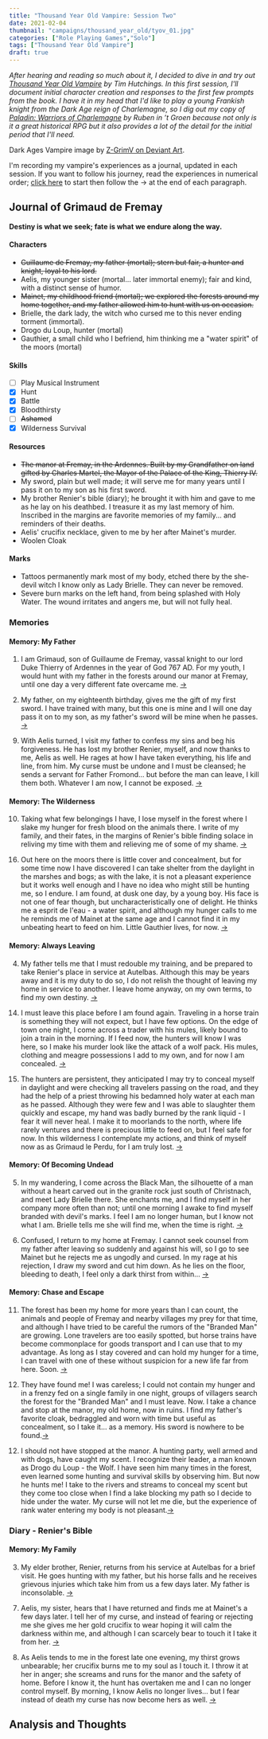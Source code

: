 ```yaml
---
title: "Thousand Year Old Vampire: Session Two"
date: 2021-02-04
thumbnail: "campaigns/thousand_year_old/tyov_01.jpg"
categories: ["Role Playing Games","Solo"]
tags: ["Thousand Year Old Vampire"]
draft: true
---
```


_After hearing and reading so much about it, I decided to dive in and try out [Thousand Year Old Vampire](https://thousandyearoldvampire.com/) by Tim Hutchings. In this first session, I'll document initial character creation and responses to the first few prompts from the book. I have it in my head that I'd like to play a young Frankish knight from the Dark Age reign of Charlemagne, so I dig out my copy of [Paladin: Warriors of Charlemagne](https://www.drivethrurpg.com/product/234701/PALADIN-Warriors-of-Charlemagne) by Ruben in ’t Groen because not only is it a great historical RPG but it also provides a lot of the detail for the initial period that I'll need._

Dark Ages Vampire image by [Z-GrimV on Deviant Art](https://www.deviantart.com/z-grimv/art/Dark-Ages-Vampire-Ventrue-425451115).

I'm recording my vampire's experiences as a journal, updated in each session. If you want to follow his journey, read the experiences in numerical order; [click here](#1) to start then follow the &#8594; at the end of each paragraph.

## Journal of Grimaud de Fremay

**Destiny is what we seek; fate is what we endure along the way.**

#### Characters
- ~~Guillaume de Fremay, my father (mortal); stern but fair, a hunter and knight, loyal to his lord.~~
- Aelis, my younger sister (mortal... later immortal enemy); fair and kind, with a distinct sense of humor.
- ~~Mainet, my childhood friend (mortal); we explored the forests around my home together, and my father allowed him to hunt with us on occasion.~~
- Brielle, the dark lady, the witch who cursed me to this never ending torment (immortal).
- Drogo du Loup, hunter (mortal)
- Gauthier, a small child who I befriend, him thinking me a "water spirit" of the moors (mortal)

#### Skills
- [ ] Play Musical Instrument
- [X] Hunt
- [X] Battle
- [X] Bloodthirsty
- [ ] ~~Ashamed~~
- [X] Wilderness Survival

#### Resources
- ~~The manor at Fremay, in the Ardennes. Built by my Grandfather on land gifted by Charles Martel, the Mayor of the Palace of the King, Thierry IV.~~
- My sword, plain but well made; it will serve me for many years until I pass it on to my son as his first sword.
- My brother Renier's bible (diary); he brought it with him and gave to me as he lay on his deathbed. I treasure it as my last memory of him. Inscribed in the margins are favorite memories of my family... and reminders of their deaths.
- Aelis' crucifix necklace, given to me by her after Mainet's murder.
- Woolen Cloak

#### Marks
- Tattoos permanently mark most of my body, etched there by the she-devil witch I know only as Lady Brielle. They can never be removed.
- Severe burn marks on the left hand, from being splashed with Holy Water. The wound irritates and angers me, but will not fully heal. 

<!--------------------------------------------------------------------------------------------------------------------->

### Memories

#### Memory: My Father
<!-- Character Creation -->
1. <span id="1"></span>I am Grimaud, son of Guillaume de Fremay, vassal knight to our lord Duke Thierry of Ardennes in the year of God 767 AD. For my youth, I would hunt with my father in the forests around our manor at Fremay, until one day a very different fate overcame me. [&#8594;](#2 "Next Experience")

<!-- Character Creation -->
2. <span id="2"></span>My father, on my eighteenth birthday, gives me the gift of my first sword. I have trained with many, but this one is mine and I will one day pass it on to my son, as my father's sword will be mine when he passes. [&#8594;](#3 "Next Experience")

<!-- Prompt #5 -->
9. <span id="9"></span>With Aelis turned, I visit my father to confess my sins and beg his forgiveness. He has lost my brother Renier, myself, and now thanks to me, Aelis as well. He rages at how I have taken everything, his life and line, from him. My curse must be undone and I must be cleansed; he sends a servant for Father Fromond... but before the man can leave, I kill them both. Whatever I am now, I cannot be exposed. [&#8594;](#10 "Next Experience")

#### Memory: The Wilderness

<!-- Prompt #11 -->
10. <span id="10"></span>Taking what few belongings I have, I lose myself in the forest where I slake my hunger for fresh blood on the animals there. I write of my family, and their fates, in the margins of Renier's bible finding solace in reliving my time with them and relieving me of some of my shame. [&#8594;](#11 "Next Experience")

<!-- Prompt #21 -->
16. <span id="16"></span>Out here on the moors there is little cover and concealment, but for some time now I have discovered I can take shelter from the daylight in the marshes and bogs; as with the lake, it is not a pleasant experience but it works well enough and I have no idea who might still be hunting me, so I endure. I am found, at dusk one day, by a young boy. His face is not one of fear though, but uncharacteristically one of delight. He thinks me a esprit de l'eau - a water spirit, and although my hunger calls to me he reminds me of Mainet at the same age and I cannot find it in my unbeating heart to feed on him. Little Gauthier lives, for now. [&#8594;](#17 "Next Experience")

#### Memory: Always Leaving

<!-- Character Creation -->
4. <span id="4"></span>My father tells me that I must redouble my training, and be prepared to take Renier's place in service at Autelbas. Although this may be years away and it is my duty to do so, I do not relish the thought of leaving my home in service to another. I leave home anyway, on my own terms, to find my own destiny. [&#8594;](#5 "Next Experience")

<!-- Prompt #18 -->
14. <span id="14"></span>I must leave this place before I am found again. Traveling in a horse train is something they will not expect, but I have few options. On the edge of town one night, I come across a trader with his mules, likely bound to join a train in the morning. If I feed now, the hunters will know I was here, so I make his murder look like the attack of a wolf pack. His mules, clothing and meagre possessions I add to my own, and for now I am concealed. [&#8594;](#15 "Next Experience")

<!-- Prompt #16/2 -->
15. <span id="15"></span>The hunters are persistent, they anticipated I may try to conceal myself in daylight and were checking all travelers passing on the road, and they had the help of a priest throwing his bedamned holy water at each man as he passed. Although they were few and I was able to slaughter them quickly and escape, my hand was badly burned by the rank liquid - I fear it will never heal. I make it to moorlands to the north, where life rarely ventures and there is precious little to feed on, but I feel safe for now. In this wilderness I contemplate my actions, and think of myself now as as Grimaud le Perdu, for I am truly lost. [&#8594;](#16 "Next Experience")

#### Memory: Of Becoming Undead

<!-- Character Creation -->
5. <span id="5"></span>In my wandering, I come across the Black Man, the silhouette of a man without a heart carved out in the granite rock just south of Christnach, and meet Lady Brielle there. She enchants me, and I find myself in her company more often than not; until one morning I awake to find myself branded with devil's marks. I feel I am no longer human, but I know not what I am. Brielle tells me she will find me, when the time is right. [&#8594;](#6 "Next Experience")

<!-- Prompt #1 -->
6. <span id="6"></span>Confused, I return to my home at Fremay. I cannot seek counsel from my father after leaving so suddenly and against his will, so I go to see Mainet but he rejects me as ungodly and cursed. In my rage at his rejection, I draw my sword and cut him down. As he lies on the floor, bleeding to death, I feel only a dark thirst from within... [&#8594;](#7 "Next Experience")

#### Memory: Chase and Escape

<!-- Prompt #20 -->
11. <span id="11"></span>The forest has been my home for more years than I can count, the animals and people of Fremay and nearby villages my prey for that time, and although I have tried to be careful the rumors of the "Branded Man" are growing. Lone travelers are too easily spotted, but horse trains have become commonplace for goods transport and I can use that to my advantage. As long as I stay covered and can hold my hunger for a time, I can travel with one of these without suspicion for a new life far from here. Soon. [&#8594;](#12 "Next Experience")

<!-- Prompt #18 -->
12. <span id="12"></span>They have found me! I was careless; I could not contain my hunger and in a frenzy fed on a single family in one night, groups of villagers search the forest for the "Branded Man" and I must leave. Now. I take a chance and stop at the manor, my old home, now in ruins. I find my father's favorite cloak, bedraggled and worn with time but useful as concealment, so I take it... as a memory. His sword is nowhere to be found.[&#8594;](#13 "Next Experience")

<!-- Prompt #18 -->
12. <span id="13"></span>I should not have stopped at the manor. A hunting party, well armed and with dogs, have caught my scent. I recognize their leader, a man known as Drogo du Loup - the Wolf. I have seen him many times in the forest, even learned some hunting and survival skills by observing him. But now he hunts me! I take to the rivers and streams to conceal my scent but they come too close when I find a lake blocking my path so I decide to hide under the water. My curse will not let me die, but the experience of rank water entering my body is not pleasant.[&#8594;](#14 "Next Experience")

<!--------------------------------------------------------------------------------------------------------------------->

### Diary - Renier's Bible

#### Memory: My Family

<!-- Character Creation -->
3. <span id="3"></span>My elder brother, Renier, returns from his service at Autelbas for a brief visit. He goes hunting with my father, but his horse falls and he receives grievous injuries which take him from us a few days later. My father is inconsolable. [&#8594;](#4 "Next Experience")

<!-- Prompt #3 -->
7. <span id="7"></span>Aelis, my sister, hears that I have returned and finds me at Mainet's a few days later. I tell her of my curse, and instead of fearing or rejecting me she gives me her gold crucifix to wear hoping it will calm the darkness within me, and although I can scarcely bear to touch it I take it from her.  [&#8594;](#8 "Next Experience")

<!-- Prompt #1/2 -->
8. <span id="8"></span>As Aelis tends to me in the forest late one evening, my thirst grows unbearable; her crucifix burns me to my soul as I touch it. I throw it at her in anger; she screams and runs for the manor and the safety of home. Before I know it, the hunt has overtaken me and I can no longer control myself. By morning, I know Aelis no longer lives... but I fear instead of death my curse has now become hers as well. [&#8594;](#9 "Next Experience")

## Analysis and Thoughts

